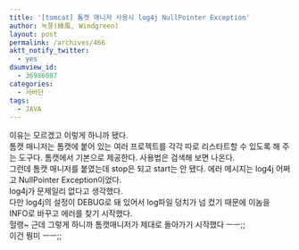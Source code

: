 ```yaml
---
title: '[tomcat] 톰캣 매니저 사용시 log4j NullPointer Exception'
author: 녹풍(綠風, Windgreen)
layout: post
permalink: /archives/466
aktt_notify_twitter:
  - yes
daumview_id:
  - 36986887
categories:
  - 서버단
tags:
  - JAVA
---
```

이유는 모르겠고 이렇게 하니까 됐다.  
톰캣 매니저는 톰캣에 붙어 있는 여러 프로젝트를 각각 따로 리스타트할 수 있도록 해 주는 도구다. 톰캣에서 기본으로 제공한다. 사용법은 검색해 보면 나온다.  
그런데 톰캣 매니저를 붙였는데 stop은 되고 start는 안 됐다. 에러 메시지는 log4j 어쩌고 NullPointer Exception이었다.  
log4j가 문제일리 없다고 생각했다.  
다만 log4j의 설정이 DEBUG로 돼 있어서 log파일 덩치가 넘 컸기 때문에 이놈을 INFO로 바꾸고 에러를 찾기 시작했다.  
헐랭~ 근데 그렇게 하니까 톰캣매니저가 제대로 돌아가기 시작했다 ㅡㅡ;;  
이건 뭥미 ㅡㅡ;;
